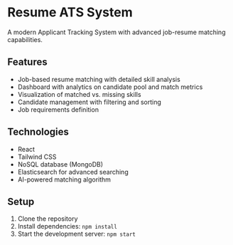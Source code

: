 # Resume ATS System

A modern Applicant Tracking System with advanced job-resume matching capabilities.

## Features

- Job-based resume matching with detailed skill analysis
- Dashboard with analytics on candidate pool and match metrics
- Visualization of matched vs. missing skills
- Candidate management with filtering and sorting
- Job requirements definition

## Technologies

- React
- Tailwind CSS
- NoSQL database (MongoDB)
- Elasticsearch for advanced searching
- AI-powered matching algorithm

## Setup

1. Clone the repository
2. Install dependencies: `npm install`
3. Start the development server: `npm start`
